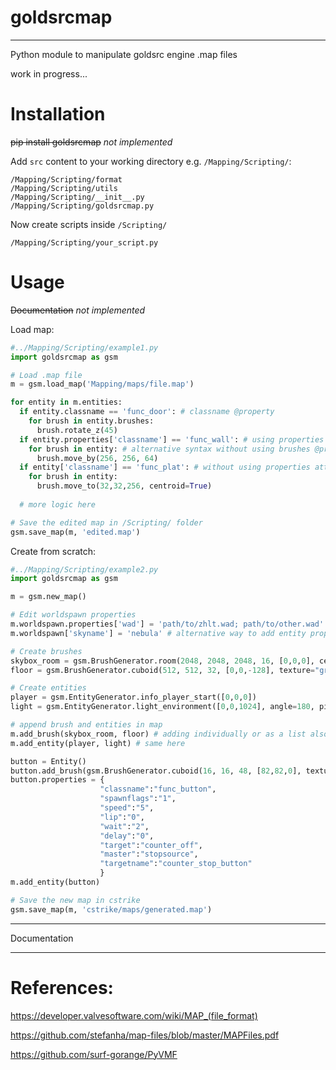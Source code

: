 # goldsrcmap
---------
Python module to manipulate goldsrc engine .map files

work in progress...

# Installation

~~pip install goldsrcmap~~ *not implemented*

Add `src` content to your working directory
e.g. `/Mapping/Scripting/`:
```
/Mapping/Scripting/format
/Mapping/Scripting/utils
/Mapping/Scripting/__init__.py
/Mapping/Scripting/goldsrcmap.py
```


Now create scripts inside `/Scripting/`
```
/Mapping/Scripting/your_script.py
```

# Usage

~~Documentation~~ *not implemented*

Load map:
```Python
#../Mapping/Scripting/example1.py
import goldsrcmap as gsm

# Load .map file
m = gsm.load_map('Mapping/maps/file.map')

for entity in m.entities:
  if entity.classname == 'func_door': # classname @property
    for brush in entity.brushes:
      brush.rotate_z(45)
  if entity.properties['classname'] == 'func_wall': # using properties attribute
    for brush in entity: # alternative syntax without using brushes @property
      brush.move_by(256, 256, 64)
  if entity['classname'] == 'func_plat': # without using properties attribute
    for brush in entity:
      brush.move_to(32,32,256, centroid=True)
            
  # more logic here

# Save the edited map in /Scripting/ folder
gsm.save_map(m, 'edited.map')

```

Create from scratch:
```Python
#../Mapping/Scripting/example2.py
import goldsrcmap as gsm

m = gsm.new_map()

# Edit worldspawn properties
m.worldspawn.properties['wad'] = 'path/to/zhlt.wad; path/to/other.wad' # get worldspawn entity directly with @property
m.worldspawn['skyname'] = 'nebula' # alternative way to add entity property without using properties attribute

# Create brushes
skybox_room = gsm.BrushGenerator.room(2048, 2048, 2048, 16, [0,0,0], center=True)
floor = gsm.BrushGenerator.cuboid(512, 512, 32, [0,0,-128], texture="grass")

# Create entities
player = gsm.EntityGenerator.info_player_start([0,0,0])
light = gsm.EntityGenerator.light_environment([0,0,1024], angle=180, pitch=-70)

# append brush and entities in map
m.add_brush(skybox_room, floor) # adding individually or as a list also works add_brush([skybox_room, floor])
m.add_entity(player, light) # same here

button = Entity()
button.add_brush(gsm.BrushGenerator.cuboid(16, 16, 48, [82,82,0], texture="black"))
button.properties = {
                    "classname":"func_button",
                    "spawnflags":"1",
                    "speed":"5",
                    "lip":"0",
                    "wait":"2",
                    "delay":"0",
                    "target":"counter_off",
                    "master":"stopsource",
                    "targetname":"counter_stop_button"
                    }
m.add_entity(button)

# Save the new map in cstrike
gsm.save_map(m, 'cstrike/maps/generated.map')
```
---------

Documentation


---------
# References:

https://developer.valvesoftware.com/wiki/MAP_(file_format)

https://github.com/stefanha/map-files/blob/master/MAPFiles.pdf

https://github.com/surf-gorange/PyVMF

